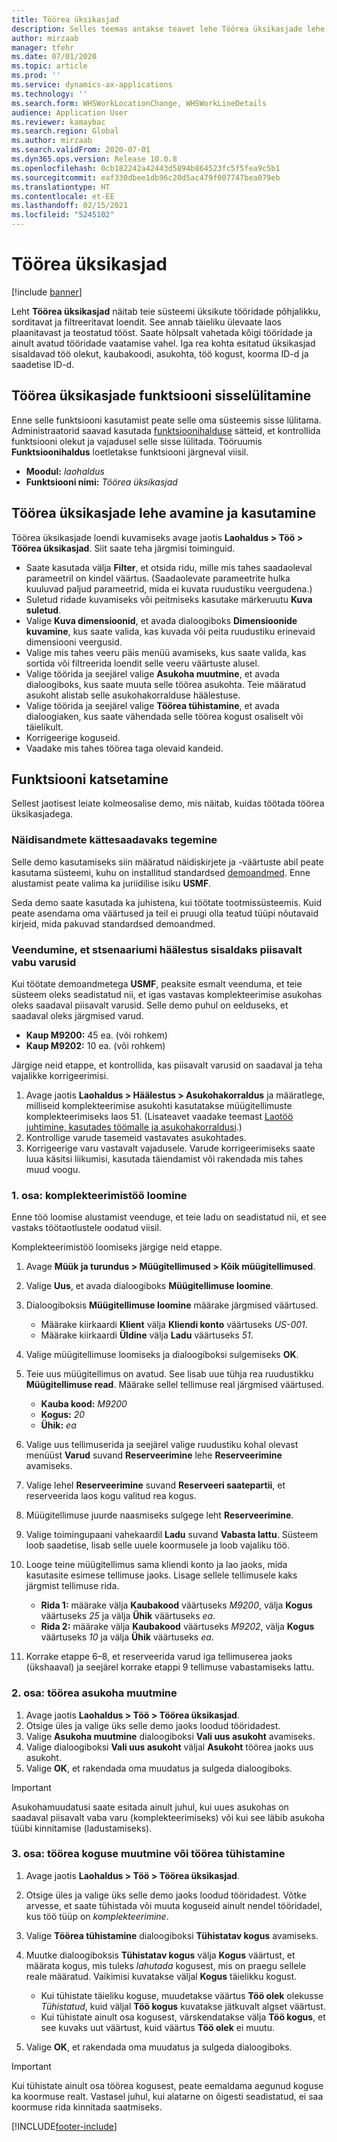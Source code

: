 ```yaml
---
title: Töörea üksikasjad
description: Selles teemas antakse teavet lehe Töörea üksikasjade lehe kohta, mis näitab teie süsteemi üksikute tööridade põhjalikku, sorditavat ja filtreeritavat loendit.
author: mirzaab
manager: tfehr
ms.date: 07/01/2020
ms.topic: article
ms.prod: ''
ms.service: dynamics-ax-applications
ms.technology: ''
ms.search.form: WHSWorkLocationChange, WHSWorkLineDetails
audience: Application User
ms.reviewer: kamaybac
ms.search.region: Global
ms.author: mirzaab
ms.search.validFrom: 2020-07-01
ms.dyn365.ops.version: Release 10.0.8
ms.openlocfilehash: 0cb182242a42443d5894b864523fc5f5fea9c5b1
ms.sourcegitcommit: eaf330dbee1db96c20d5ac479f007747bea079eb
ms.translationtype: HT
ms.contentlocale: et-EE
ms.lasthandoff: 02/15/2021
ms.locfileid: "5245102"
---
```

# <a name="work-line-details"></a>Töörea üksikasjad

[!include [banner](../includes/banner.md)]

Leht **Töörea üksikasjad** näitab teie süsteemi üksikute tööridade põhjalikku, sorditavat ja filtreeritavat loendit. See annab täieliku ülevaate laos plaanitavast ja teostatud tööst. Saate hõlpsalt vahetada kõigi tööridade ja ainult avatud tööridade vaatamise vahel. Iga rea kohta esitatud üksikasjad sisaldavad töö olekut, kaubakoodi, asukohta, töö kogust, koorma ID-d ja saadetise ID-d.

## <a name="turn-on-the-work-line-details-feature"></a>Töörea üksikasjade funktsiooni sisselülitamine

Enne selle funktsiooni kasutamist peate selle oma süsteemis sisse lülitama. Administraatorid saavad kasutada [funktsioonihalduse](../../fin-ops-core/fin-ops/get-started/feature-management/feature-management-overview.md) sätteid, et kontrollida funktsiooni olekut ja vajadusel selle sisse lülitada. Tööruumis **Funktsioonihaldus** loetletakse funktsiooni järgneval viisil.

- **Moodul:** *laohaldus*
- **Funktsiooni nimi:** *Töörea üksikasjad*

## <a name="open-and-use-the-work-line-details-page"></a>Töörea üksikasjade lehe avamine ja kasutamine

Töörea üksikasjade loendi kuvamiseks avage jaotis **Laohaldus \> Töö \> Töörea üksikasjad**. Siit saate teha järgmisi toiminguid.

- Saate kasutada välja **Filter**, et otsida ridu, mille mis tahes saadaoleval parameetril on kindel väärtus. (Saadaolevate parameetrite hulka kuuluvad paljud parameetrid, mida ei kuvata ruudustiku veergudena.)
- Suletud ridade kuvamiseks või peitmiseks kasutake märkeruutu **Kuva suletud**.
- Valige **Kuva dimensioonid**, et avada dialoogiboks **Dimensioonide kuvamine**, kus saate valida, kas kuvada või peita ruudustiku erinevaid dimensiooni veergusid.
- Valige mis tahes veeru päis menüü avamiseks, kus saate valida, kas sortida või filtreerida loendit selle veeru väärtuste alusel.
- Valige töörida ja seejärel valige **Asukoha muutmine**, et avada dialoogiboks, kus saate muuta selle töörea asukohta. Teie määratud asukoht alistab selle asukohakorralduse häälestuse.
- Valige töörida ja seejärel valige **Töörea tühistamine**, et avada dialoogiaken, kus saate vähendada selle töörea kogust osaliselt või täielikult.
- Korrigeerige koguseid.
- Vaadake mis tahes töörea taga olevaid kandeid.

## <a name="try-out-the-feature"></a>Funktsiooni katsetamine

Sellest jaotisest leiate kolmeosalise demo, mis näitab, kuidas töötada töörea üksikasjadega.

### <a name="make-sample-data-available"></a>Näidisandmete kättesaadavaks tegemine

Selle demo kasutamiseks siin määratud näidiskirjete ja -väärtuste abil peate kasutama süsteemi, kuhu on installitud standardsed [demoandmed](../../fin-ops-core/dev-itpro/deployment/deploy-demo-environment.md). Enne alustamist peate valima ka juriidilise isiku **USMF**.

Seda demo saate kasutada ka juhistena, kui töötate tootmissüsteemis. Kuid peate asendama oma väärtused ja teil ei pruugi olla teatud tüüpi nõutavaid kirjeid, mida pakuvad standardsed demoandmed.

### <a name="verify-that-the-scenario-setup-includes-enough-available-inventory"></a>Veendumine, et stsenaariumi häälestus sisaldaks piisavalt vabu varusid

Kui töötate demoandmetega **USMF**, peaksite esmalt veenduma, et teie süsteem oleks seadistatud nii, et igas vastavas komplekteerimise asukohas oleks saadaval piisavalt varusid. Selle demo puhul on eelduseks, et saadaval oleks järgmised varud.

- **Kaup M9200:** 45 ea. (või rohkem)
- **Kaup M9202:** 10 ea. (või rohkem)

Järgige neid etappe, et kontrollida, kas piisavalt varusid on saadaval ja teha vajalikke korrigeerimisi.

1. Avage jaotis **Laohaldus \> Häälestus \> Asukohakorraldus** ja määratlege, milliseid komplekteerimise asukohti kasutatakse müügitellimuste komplekteerimiseks laos 51. (Lisateavet vaadake teemast [Laotöö juhtimine, kasutades töömalle ja asukohakorraldusi](control-warehouse-location-directives.md).)
1. Kontrollige varude tasemeid vastavates asukohtades.
1. Korrigeerige varu vastavalt vajadusele. Varude korrigeerimiseks saate luua käsitsi liikumisi, kasutada täiendamist või rakendada mis tahes muud voogu.

### <a name="part-1-create-picking-work"></a>1. osa: komplekteerimistöö loomine

Enne töö loomise alustamist veenduge, et teie ladu on seadistatud nii, et see vastaks töötaotlustele oodatud viisil.

Komplekteerimistöö loomiseks järgige neid etappe.

1. Avage **Müük ja turundus \> Müügitellimused \> Kõik müügitellimused**.
1. Valige **Uus**, et avada dialoogiboks **Müügitellimuse loomine**.
1. Dialoogiboksis **Müügitellimuse loomine** määrake järgmised väärtused.

    - Määrake kiirkaardi **Klient** välja **Kliendi konto** väärtuseks _US-001_.
    - Määrake kiirkaardi **Üldine** välja **Ladu** väärtuseks _51_.

1. Valige müügitellimuse loomiseks ja dialoogiboksi sulgemiseks **OK**.
1. Teie uus müügitellimus on avatud. See lisab uue tühja rea ruudustikku **Müügitellimuse read**. Määrake sellel tellimuse real järgmised väärtused.

    - **Kauba kood:** _M9200_
    - **Kogus:** _20_
    - **Ühik:** _ea_

1. Valige uus tellimuserida ja seejärel valige ruudustiku kohal olevast menüüst **Varud** suvand **Reserveerimine** lehe **Reserveerimine** avamiseks.
1. Valige lehel **Reserveerimine** suvand **Reserveeri saatepartii**, et reserveerida laos kogu valitud rea kogus.
1. Müügitellimuse juurde naasmiseks sulgege leht **Reserveerimine**.
1. Valige toimingupaani vahekaardil **Ladu** suvand **Vabasta lattu**. Süsteem loob saadetise, lisab selle uuele koormusele ja loob vajaliku töö.
1. Looge teine müügitellimus sama kliendi konto ja lao jaoks, mida kasutasite esimese tellimuse jaoks. Lisage sellele tellimusele kaks järgmist tellimuse rida.

    - **Rida 1:** määrake välja **Kaubakood** väärtuseks _M9200_, välja **Kogus** väärtuseks _25_ ja välja **Ühik** väärtuseks _ea_.
    - **Rida 2:** määrake välja **Kaubakood** väärtuseks _M9202_, välja **Kogus** väärtuseks _10_ ja välja **Ühik** väärtuseks _ea_.

1. Korrake etappe 6–8, et reserveerida varud iga tellimuserea jaoks (ükshaaval) ja seejärel korrake etappi 9 tellimuse vabastamiseks lattu.

### <a name="part-2-change-the-location-for-a-work-line"></a>2. osa: töörea asukoha muutmine

1. Avage jaotis **Laohaldus \> Töö \> Töörea üksikasjad**.
1. Otsige üles ja valige üks selle demo jaoks loodud tööridadest.
1. Valige **Asukoha muutmine** dialoogiboksi **Vali uus asukoht** avamiseks.
1. Valige dialoogiboksi **Vali uus asukoht** väljal **Asukoht** töörea jaoks uus asukoht.
1. Valige **OK**, et rakendada oma muudatus ja sulgeda dialoogiboks.

> [!IMPORTANT]
> Asukohamuudatusi saate esitada ainult juhul, kui uues asukohas on saadaval piisavalt vaba varu (komplekteerimiseks) või kui see läbib asukoha tüübi kinnitamise (ladustamiseks).

### <a name="part-3-change-the-quantity-of-a-work-line-or-cancel-a-work-line"></a>3. osa: töörea koguse muutmine või töörea tühistamine

1. Avage jaotis **Laohaldus \> Töö \> Töörea üksikasjad**.
1. Otsige üles ja valige üks selle demo jaoks loodud tööridadest. Võtke arvesse, et saate tühistada või muuta koguseid ainult nendel tööridadel, kus töö tüüp on _komplekteerimine_.
1. Valige **Töörea tühistamine** dialoogiboksi **Tühistatav kogus** avamiseks.
1. Muutke dialoogiboksis **Tühistatav kogus** välja **Kogus** väärtust, et määrata kogus, mis tuleks *lahutada* kogusest, mis on praegu sellele reale määratud. Vaikimisi kuvatakse väljal **Kogus** täielikku kogust.

    - Kui tühistate täieliku koguse, muudetakse väärtus **Töö olek** olekusse _Tühistatud_, kuid väljal **Töö kogus** kuvatakse jätkuvalt algset väärtust.
    - Kui tühistate ainult osa kogusest, värskendatakse välja **Töö kogus**, et see kuvaks uut väärtust, kuid väärtus **Töö olek** ei muutu.

1. Valige **OK**, et rakendada oma muudatus ja sulgeda dialoogiboks.

> [!IMPORTANT]
> Kui tühistate ainult osa töörea kogusest, peate eemaldama aegunud koguse ka koormuse realt. Vastasel juhul, kui alatarne on õigesti seadistatud, ei saa koormuse rida kinnitada saatmiseks.


[!INCLUDE[footer-include](../../includes/footer-banner.md)]